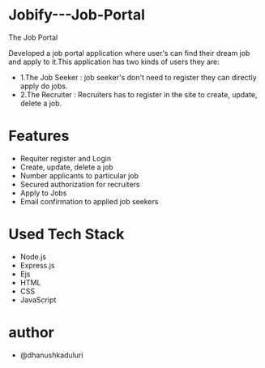 # Jobify---Job-Portal
The Job Portal

Developed a job portal application where user's can find their dream job and apply to it.This application has two kinds of users they are:
- 1.The Job Seeker : job seeker's don't need to register they can directly apply do jobs.
- 2.The Recruiter : Recruiters has to register in the site to create, update, delete a job.

# Features 
- Requiter register and Login
- Create, update, delete a job
- Number applicants to particular job
- Secured authorization for recruiters
- Apply to Jobs
- Email confirmation to applied job seekers

# Used Tech Stack
- Node.js
- Express.js
- Ejs
- HTML
- CSS
- JavaScript

# author
- @dhanushkaduluri

